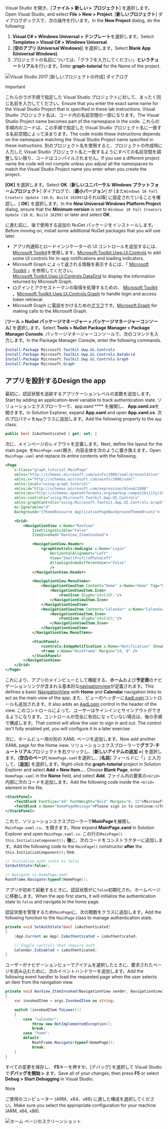 <!-- markdownlint-disable MD002 MD041 -->

<span data-ttu-id="08bb7-101">Visual Studio を開き、[**ファイル > 新しい > プロジェクト**] を選択します。</span><span class="sxs-lookup"><span data-stu-id="08bb7-101">Open Visual Studio, and select **File > New > Project**.</span></span> <span data-ttu-id="08bb7-102">[**新しいプロジェクト**] ダイアログボックスで、次の操作を行います。</span><span class="sxs-lookup"><span data-stu-id="08bb7-102">In the **New Project** dialog, do the following:</span></span>

1. <span data-ttu-id="08bb7-103">**Visual C# > Windows Universal > テンプレート**を選択します。</span><span class="sxs-lookup"><span data-stu-id="08bb7-103">Select **Templates > Visual C# > Windows Universal**.</span></span>
1. <span data-ttu-id="08bb7-104">[**空のアプリ (Universal Windows)**] を選択します。</span><span class="sxs-lookup"><span data-stu-id="08bb7-104">Select **Blank App (Universal Windows)**.</span></span>
1. <span data-ttu-id="08bb7-105">プロジェクトの名前については、「グラフを入力してください」**というチュートリアル**を行います。</span><span class="sxs-lookup"><span data-stu-id="08bb7-105">Enter **graph-tutorial** for the Name of the project.</span></span>

![Visual Studio 2017 [新しいプロジェクトの作成] ダイアログ](./images/vs-newproj-01.png)

> [!IMPORTANT]
> <span data-ttu-id="08bb7-107">これらのラボ手順で指定した Visual Studio プロジェクトに対して、まったく同じ名前を入力してください。</span><span class="sxs-lookup"><span data-stu-id="08bb7-107">Ensure that you enter the exact same name for the Visual Studio Project that is specified in these lab instructions.</span></span> <span data-ttu-id="08bb7-108">Visual Studio プロジェクト名は、コード内の名前空間の一部になります。</span><span class="sxs-lookup"><span data-stu-id="08bb7-108">The Visual Studio Project name becomes part of the namespace in the code.</span></span> <span data-ttu-id="08bb7-109">これらの手順内のコードは、この手順で指定した Visual Studio プロジェクト名に一致する名前空間によって決まります。</span><span class="sxs-lookup"><span data-stu-id="08bb7-109">The code inside these instructions depends on the namespace matching the Visual Studio Project name specified in these instructions.</span></span> <span data-ttu-id="08bb7-110">別のプロジェクト名を使用すると、プロジェクトの作成時に入力した Visual Studio プロジェクト名と一致するようにすべての名前空間を調整しない限り、コードはコンパイルされません。</span><span class="sxs-lookup"><span data-stu-id="08bb7-110">If you use a different project name the code will not compile unless you adjust all the namespaces to match the Visual Studio Project name you enter when you create the project.</span></span>

<span data-ttu-id="08bb7-111">**[OK]** を選択します。</span><span class="sxs-lookup"><span data-stu-id="08bb7-111">Select **OK**.</span></span> <span data-ttu-id="08bb7-112">[**新しいユニバーサル Windows プラットフォームプロジェクト**] ダイアログで、[**最小バージョン**] が [また`Windows 10 Fall Creators Update (10.0; Build 16299)`はそれ以降] に設定されていることを確認し、[ **OK**] を選択します。</span><span class="sxs-lookup"><span data-stu-id="08bb7-112">In the **New Universal Windows Platform Project** dialog, ensure that the **Minimum version** is set to `Windows 10 Fall Creators Update (10.0; Build 16299)` or later and select **OK**.</span></span>

<span data-ttu-id="08bb7-113">に進む前に、後で使用する追加の NuGet パッケージをインストールします。</span><span class="sxs-lookup"><span data-stu-id="08bb7-113">Before moving on, install some additional NuGet packages that you will use later.</span></span>

- <span data-ttu-id="08bb7-114">アプリ内通知とロードインジケーターの UI コントロールを追加するには、 [Microsoft Toolkit](https://www.nuget.org/packages/Microsoft.Toolkit.Uwp.Ui.Controls/)を使用します。</span><span class="sxs-lookup"><span data-stu-id="08bb7-114">[Microsoft.Toolkit.Uwp.Ui.Controls](https://www.nuget.org/packages/Microsoft.Toolkit.Uwp.Ui.Controls/) to add some UI controls for in-app notifications and loading indicators.</span></span>
- <span data-ttu-id="08bb7-115">Microsoft Graph によって返される情報を表示するには、「 [Microsoft Toolkit](https://www.nuget.org/packages/Microsoft.Toolkit.Uwp.Ui.Controls.DataGrid/) 」を参照してください。</span><span class="sxs-lookup"><span data-stu-id="08bb7-115">[Microsoft.Toolkit.Uwp.Ui.Controls.DataGrid](https://www.nuget.org/packages/Microsoft.Toolkit.Uwp.Ui.Controls.DataGrid/) to display the information returned by Microsoft Graph.</span></span>
- <span data-ttu-id="08bb7-116">ログインとアクセストークンの取得を処理するための、 [Microsoft Toolkit](https://www.nuget.org/packages/Microsoft.Toolkit.Uwp.Ui.Controls.Graph/) 。</span><span class="sxs-lookup"><span data-stu-id="08bb7-116">[Microsoft.Toolkit.Uwp.Ui.Controls.Graph](https://www.nuget.org/packages/Microsoft.Toolkit.Uwp.Ui.Controls.Graph/) to handle login and access token retrieval.</span></span>
- <span data-ttu-id="08bb7-117">Microsoft Graph に電話をかけるための[グラフ](https://www.nuget.org/packages/Microsoft.Graph/)です。</span><span class="sxs-lookup"><span data-stu-id="08bb7-117">[Microsoft.Graph](https://www.nuget.org/packages/Microsoft.Graph/) for making calls to the Microsoft Graph.</span></span>

<span data-ttu-id="08bb7-118">[**ツール > NuGet パッケージマネージャー > パッケージマネージャーコンソール**] を選択します。</span><span class="sxs-lookup"><span data-stu-id="08bb7-118">Select **Tools > NuGet Package Manager > Package Manager Console**.</span></span> <span data-ttu-id="08bb7-119">パッケージマネージャーコンソールで、次のコマンドを入力します。</span><span class="sxs-lookup"><span data-stu-id="08bb7-119">In the Package Manager Console, enter the following commands.</span></span>

```Powershell
Install-Package Microsoft.Toolkit.Uwp.Ui.Controls
Install-Package Microsoft.Toolkit.Uwp.Ui.Controls.DataGrid
Install-Package Microsoft.Toolkit.Uwp.Ui.Controls.Graph
Install-Package Microsoft.Graph
```

## <a name="design-the-app"></a><span data-ttu-id="08bb7-120">アプリを設計する</span><span class="sxs-lookup"><span data-stu-id="08bb7-120">Design the app</span></span>

<span data-ttu-id="08bb7-121">最初に、認証状態を追跡するアプリケーションレベルの変数を追加します。</span><span class="sxs-lookup"><span data-stu-id="08bb7-121">Start by adding an application-level variable to track authentication state.</span></span> <span data-ttu-id="08bb7-122">ソリューションエクスプローラーで、app.xaml \*\*\*\* を展開し、 **App.xaml.cs**を開きます。</span><span class="sxs-lookup"><span data-stu-id="08bb7-122">In Solution Explorer, expand **App.xaml** and open **App.xaml.cs**.</span></span> <span data-ttu-id="08bb7-123">次のプロパティを`App`クラスに追加します。</span><span class="sxs-lookup"><span data-stu-id="08bb7-123">Add the following property to the `App` class.</span></span>

```cs
public bool IsAuthenticated { get; set; }
```

<span data-ttu-id="08bb7-124">次に、メインページのレイアウトを定義します。</span><span class="sxs-lookup"><span data-stu-id="08bb7-124">Next, define the layout for the main page.</span></span> <span data-ttu-id="08bb7-125">を`MainPage.xaml`開き、内容全体を次のように置き換えます。</span><span class="sxs-lookup"><span data-stu-id="08bb7-125">Open `MainPage.xaml` and replace its entire contents with the following.</span></span>

```xml
<Page
    x:Class="graph_tutorial.MainPage"
    xmlns="http://schemas.microsoft.com/winfx/2006/xaml/presentation"
    xmlns:x="http://schemas.microsoft.com/winfx/2006/xaml"
    xmlns:local="using:graph_tutorial"
    xmlns:d="http://schemas.microsoft.com/expression/blend/2008"
    xmlns:mc="http://schemas.openxmlformats.org/markup-compatibility/2006"
    xmlns:controls="using:Microsoft.Toolkit.Uwp.UI.Controls"
    xmlns:graphControls="using:Microsoft.Toolkit.Uwp.UI.Controls.Graph"
    mc:Ignorable="d"
    Background="{ThemeResource ApplicationPageBackgroundThemeBrush}">

    <Grid>
        <NavigationView x:Name="NavView"
            IsSettingsVisible="False"
            ItemInvoked="NavView_ItemInvoked">

            <NavigationView.Header>
                <graphControls:AadLogin x:Name="Login"
                    HorizontalAlignment="Left"
                    View="SmallProfilePhotoLeft"
                    AllowSignInAsDifferentUser="False"
                    />
            </NavigationView.Header>

            <NavigationView.MenuItems>
                <NavigationViewItem Content="Home" x:Name="Home" Tag="home">
                    <NavigationViewItem.Icon>
                        <FontIcon Glyph="&#xE10F;"/>
                    </NavigationViewItem.Icon>
                </NavigationViewItem>
                <NavigationViewItem Content="Calendar" x:Name="Calendar" Tag="calendar">
                    <NavigationViewItem.Icon>
                        <FontIcon Glyph="&#xE163;"/>
                    </NavigationViewItem.Icon>
                </NavigationViewItem>
            </NavigationView.MenuItems>

            <StackPanel>
                <controls:InAppNotification x:Name="Notification" ShowDismissButton="true" />
                <Frame x:Name="RootFrame" Margin="24, 0" />
            </StackPanel>
        </NavigationView>
    </Grid>
</Page>
```

<span data-ttu-id="08bb7-126">これにより、アプリのメインビューとして機能する、**ホーム**および**予定表**のナビゲーションリンクが含まれる基本的な[navigationview](https://docs.microsoft.com/uwp/api/windows.ui.xaml.controls.navigationview)が定義されます。</span><span class="sxs-lookup"><span data-stu-id="08bb7-126">This defines a basic [NavigationView](https://docs.microsoft.com/uwp/api/windows.ui.xaml.controls.navigationview) with **Home** and **Calendar** navigation links to act as the main view of the app.</span></span> <span data-ttu-id="08bb7-127">また、ビューのヘッダーに[AadLogin](https://docs.microsoft.com/dotnet/api/microsoft.toolkit.uwp.ui.controls.graph.aadlogin?view=win-comm-toolkit-dotnet-stable)コントロールも追加されます。</span><span class="sxs-lookup"><span data-stu-id="08bb7-127">It also adds an [AadLogin](https://docs.microsoft.com/dotnet/api/microsoft.toolkit.uwp.ui.controls.graph.aadlogin?view=win-comm-toolkit-dotnet-stable) control in the header of the view.</span></span> <span data-ttu-id="08bb7-128">このコントロールによって、ユーザーはサインインとサインアウトができるようになります。コントロールが完全に有効になっていない場合は、後の手順で構成します。</span><span class="sxs-lookup"><span data-stu-id="08bb7-128">That control will allow the user to sign in and out. The control isn't fully enabled yet, you will configure it in a later exercise.</span></span>

<span data-ttu-id="08bb7-129">次に、ホームビュー用の別の XAML ページを追加します。</span><span class="sxs-lookup"><span data-stu-id="08bb7-129">Now add another XAML page for the Home view.</span></span> <span data-ttu-id="08bb7-130">ソリューションエクスプローラーで**グラフ-チュートリアル**プロジェクトを右クリックし、[**新しいアイテムの追加 >**] を選択します。[**空白のページ**] `HomePage.xaml`を選択し、[**名前**] フィールドに「」と入力して、[**追加**] を選択します。</span><span class="sxs-lookup"><span data-stu-id="08bb7-130">Right-click the **graph-tutorial** project in Solution Explorer and select **Add > New Item...**. Choose **Blank Page**, enter `HomePage.xaml` in the **Name** field, and select **Add**.</span></span> <span data-ttu-id="08bb7-131">ファイル内の要素の`<Grid>`内部に次のコードを追加します。</span><span class="sxs-lookup"><span data-stu-id="08bb7-131">Add the following code inside the `<Grid>` element in the file.</span></span>

```xml
<StackPanel>
    <TextBlock FontSize="44" FontWeight="Bold" Margin="0, 12">Microsoft Graph UWP Tutorial</TextBlock>
    <TextBlock x:Name="HomePageMessage">Please sign in to continue.</TextBlock>
</StackPanel>
```

<span data-ttu-id="08bb7-132">これで、ソリューションエクスプローラーで**MainPage**を展開し`MainPage.xaml.cs`、を開きます。</span><span class="sxs-lookup"><span data-stu-id="08bb7-132">Now expand **MainPage.xaml** in Solution Explorer and open `MainPage.xaml.cs`.</span></span> <span data-ttu-id="08bb7-133">この行の`MainPage()` `this.InitializeComponent();` **後**に、次のコードをコンストラクターに追加します。</span><span class="sxs-lookup"><span data-stu-id="08bb7-133">Add the following code to the `MainPage()` constructor **after** the `this.InitializeComponent();` line.</span></span>

```cs
// Initialize auth state to false
SetAuthState(false);

// Navigate to HomePage.xaml
RootFrame.Navigate(typeof(HomePage));
```

<span data-ttu-id="08bb7-134">アプリが初めて起動するときに、認証状態がに`false`初期化され、ホームページに移動します。</span><span class="sxs-lookup"><span data-stu-id="08bb7-134">When the app first starts, it will initialize the authentication state to `false` and navigate to the home page.</span></span>

<span data-ttu-id="08bb7-135">認証状態を管理するため`MainPage`に、次の関数をクラスに追加します。</span><span class="sxs-lookup"><span data-stu-id="08bb7-135">Add the following function to the `MainPage` class to manage authentication state.</span></span>

```cs
private void SetAuthState(bool isAuthenticated)
{
    (App.Current as App).IsAuthenticated = isAuthenticated;

    // Toggle controls that require auth
    Calendar.IsEnabled = isAuthenticated;
}
```

<span data-ttu-id="08bb7-136">ユーザーがナビゲーションビューでアイテムを選択したときに、要求されたページを読み込むために、次のイベントハンドラーを追加します。</span><span class="sxs-lookup"><span data-stu-id="08bb7-136">Add the following event handler to load the requested page when the user selects an item from the navigation view.</span></span>

```cs
private void NavView_ItemInvoked(NavigationView sender, NavigationViewItemInvokedEventArgs args)
{
    var invokedItem = args.InvokedItem as string;

    switch (invokedItem.ToLower())
    {
        case "calendar":
            throw new NotImplementedException();
            break;
        case "home":
        default:
            RootFrame.Navigate(typeof(HomePage));
            break;
    }
}
```

<span data-ttu-id="08bb7-137">すべての変更を保存し、 **F5**キーを押すか、[デバッグ] を選択して Visual Studio で**デバッグを開始 >** ます。</span><span class="sxs-lookup"><span data-stu-id="08bb7-137">Save all of your changes, then press **F5** or select **Debug > Start Debugging** in Visual Studio.</span></span>

> [!NOTE]
> <span data-ttu-id="08bb7-138">ご使用のコンピューター (ARM、x64、x86) に適した構成を選択してください。</span><span class="sxs-lookup"><span data-stu-id="08bb7-138">Make sure you select the appropriate configuration for your machine (ARM, x64, x86).</span></span>

![ホーム ページのスクリーンショット](./images/create-app-01.png)
